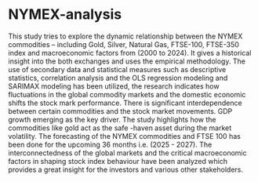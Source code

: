 # NYMEX-analysis
This study tries to explore the dynamic relationship between the NYMEX commodities – including Gold, Silver, Natural Gas, FTSE-100, FTSE-350 index and macroeconomic factors from (2000 to 2024). It gives a historical insight into the both exchanges and uses the empirical methodology. The use of secondary data and statistical measures such as descriptive statistics, correlation analysis and the OLS regression modeling and SARIMAX modeling has been utilized, the research indicates how fluctuations in the global commodity markets and the domestic economic shifts the stock mark performance. There is significant interdependence between certain commodities and the stock market movements. GDP growth emerging as the key driver. The study highlights how the commodities like gold act as the safe -haven asset during the market volatility. The forecasting of the NYMEX commodities and FTSE 100 has been done for the upcoming 36 months i.e. (2025 - 2027).  The interconnectedness of the global markets and the critical macroeconomic factors in shaping stock index behaviour have been analyzed which provides a great insight for the investors and various other stakeholders.
